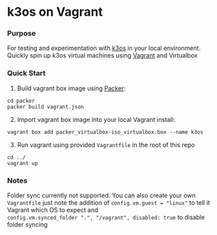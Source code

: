 # k3os on Vagrant

### Purpose
For testing and experimentation with [k3os](https://github.com/rancher/k3os) in your local environment. Quickly spin up k3os virtual machines 
using [Vagrant](https://www.vagrantup.com/) and Virtualbox

### Quick Start

1. Build vagrant box image using [Packer](https://www.packer.io/): 

```
cd packer 
packer build vagrant.json
```

2. Import vagrant box image into your local Vagrant install: 

```
vagrant box add packer_virtualbox-iso_virtualbox.box --name k3os
```

3. Run vagrant using provided `Vagrantfile` in the root of this repo

```
cd ../
vagrant up
```

### Notes
Folder sync currently not supported. You can also create your own `Vagrantfile` just note the addition of 
`config.vm.guest = "linux"` to tell it Vagrant which OS to expect and  
`config.vm.synced_folder ".", "/vagrant", disabled: true` to disable folder syncing

